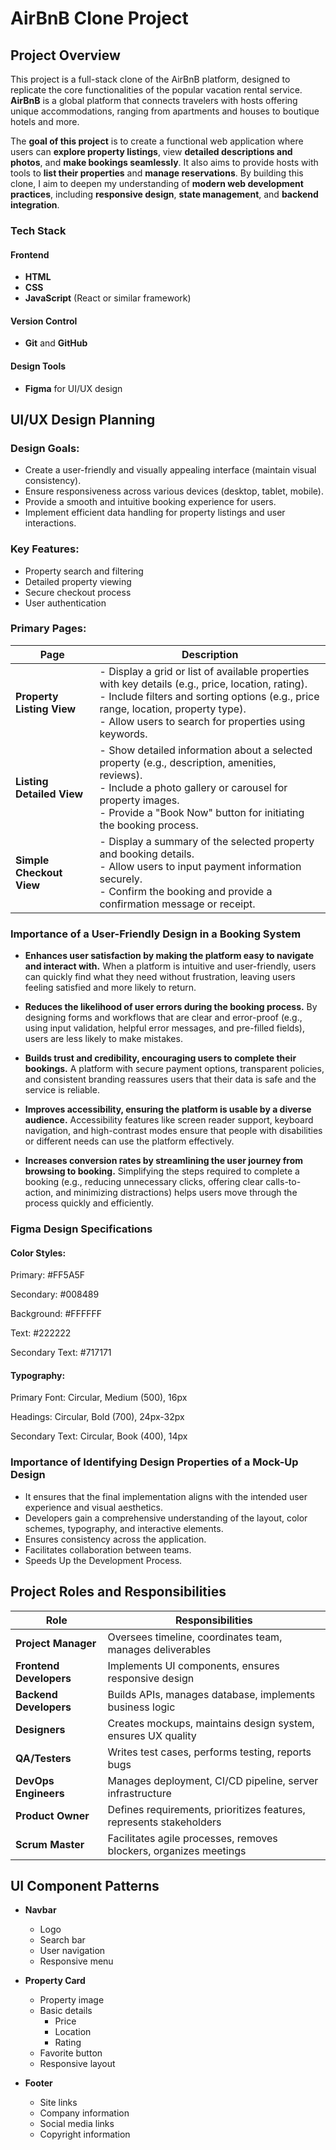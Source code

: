 # AirBnB Clone Project

## Project Overview 
This project is a full-stack clone of the AirBnB platform, designed to replicate the core functionalities of the popular vacation rental service. **AirBnB** is a global platform that connects travelers with hosts offering unique accommodations, ranging from apartments and houses to boutique hotels and more.

The **goal of this project** is to create a functional web application where users can **explore property listings**, view **detailed descriptions and photos**, and **make bookings seamlessly**. It also aims to provide hosts with tools to **list their properties** and **manage reservations**. By building this clone, I aim to deepen my understanding of **modern web development practices**, including **responsive design**, **state management**, and **backend integration**.

### Tech Stack

#### Frontend
- **HTML**
- **CSS**
- **JavaScript** (React or similar framework)

#### Version Control
- **Git** and **GitHub**

#### Design Tools
- **Figma** for UI/UX design

## UI/UX Design Planning

### Design Goals:
- Create a user-friendly and visually appealing interface (maintain visual consistency).
- Ensure responsiveness across various devices (desktop, tablet, mobile).
- Provide a smooth and intuitive booking experience for users.
- Implement efficient data handling for property listings and user interactions.

### Key Features:
- Property search and filtering
- Detailed property viewing
- Secure checkout process
- User authentication


### Primary Pages:

| **Page**                | **Description**       |
|--------------------------|-------------------------------------------------------------------------------------------------------------------------------------------------|
| **Property Listing View** | - Display a grid or list of available properties with key details (e.g., price, location, rating). <br> - Include filters and sorting options (e.g., price range, location, property type). <br> - Allow users to search for properties using keywords. |
| **Listing Detailed View** | - Show detailed information about a selected property (e.g., description, amenities, reviews). <br> - Include a photo gallery or carousel for property images. <br> - Provide a "Book Now" button for initiating the booking process. |
| **Simple Checkout View**  | - Display a summary of the selected property and booking details. <br> - Allow users to input payment information securely. <br> - Confirm the booking and provide a confirmation message or receipt. |

### Importance of a User-Friendly Design in a Booking System
- **Enhances user satisfaction by making the platform easy to navigate and interact with.** When a platform is intuitive and user-friendly, users can quickly find what they need without frustration, leaving users feeling satisfied and more likely to return.

- **Reduces the likelihood of user errors during the booking process.** By designing forms and workflows that are clear and error-proof (e.g., using input validation, helpful error messages, and pre-filled fields), users are less likely to make mistakes.

- **Builds trust and credibility, encouraging users to complete their bookings.** A platform with secure payment options, transparent policies, and consistent branding reassures users that their data is safe and the service is reliable.

- **Improves accessibility, ensuring the platform is usable by a diverse audience.** Accessibility features like screen reader support, keyboard navigation, and high-contrast modes ensure that people with disabilities or different needs can use the platform effectively. 

- **Increases conversion rates by streamlining the user journey from browsing to booking.** Simplifying the steps required to complete a booking (e.g., reducing unnecessary clicks, offering clear calls-to-action, and minimizing distractions) helps users move through the process quickly and efficiently.

### Figma Design Specifications
#### Color Styles:
Primary: #FF5A5F

Secondary: #008489

Background: #FFFFFF

Text: #222222

Secondary Text: #717171

#### Typography:
Primary Font: Circular, Medium (500), 16px

Headings: Circular, Bold (700), 24px-32px

Secondary Text: Circular, Book (400), 14px

### Importance of Identifying Design Properties of a Mock-Up Design

- It ensures that the final implementation aligns with the intended user experience and visual aesthetics.
- Developers gain a comprehensive understanding of the layout, color schemes, typography, and interactive elements. 
- Ensures consistency across the application.
- Facilitates collaboration between teams.
- Speeds Up the Development Process.

## Project Roles and Responsibilities 
| **Role**              | **Responsibilities**                                                                |
|------------------------|------------------------------------------------------------------------------------|
| **Project Manager**    | Oversees timeline, coordinates team, manages deliverables                          |
| **Frontend Developers**| Implements UI components, ensures responsive design                                |
| **Backend Developers** | Builds APIs, manages database, implements business logic                           |
| **Designers**          | Creates mockups, maintains design system, ensures UX quality                       |
| **QA/Testers**         | Writes test cases, performs testing, reports bugs                                  |
| **DevOps Engineers**   | Manages deployment, CI/CD pipeline, server infrastructure                          |
| **Product Owner**      | Defines requirements, prioritizes features, represents stakeholders                |
| **Scrum Master**       | Facilitates agile processes, removes blockers, organizes meetings                  |

## UI Component Patterns
- **Navbar**
  - Logo
  - Search bar
  - User navigation
  - Responsive menu

- **Property Card**
  - Property image
  - Basic details
    - Price
    - Location
    - Rating
  - Favorite button
  - Responsive layout

- **Footer**
  - Site links
  - Company information
  - Social media links
  - Copyright information